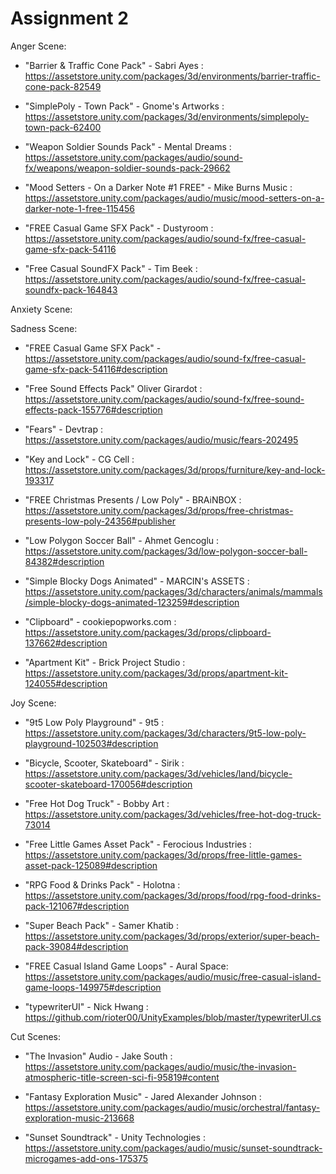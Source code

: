# Assignment 2

Anger Scene: 

  * "Barrier & Traffic Cone Pack" - Sabri Ayes : https://assetstore.unity.com/packages/3d/environments/barrier-traffic-cone-pack-82549

  * "SimplePoly - Town Pack" - Gnome's Artworks : https://assetstore.unity.com/packages/3d/environments/simplepoly-town-pack-62400
  
  * "Weapon Soldier Sounds Pack" - Mental Dreams : https://assetstore.unity.com/packages/audio/sound-fx/weapons/weapon-soldier-sounds-pack-29662
  
  * "Mood Setters - On a Darker Note #1 FREE" - Mike Burns Music : https://assetstore.unity.com/packages/audio/music/mood-setters-on-a-darker-note-1-free-115456
  
  * "FREE Casual Game SFX Pack" - Dustyroom : https://assetstore.unity.com/packages/audio/sound-fx/free-casual-game-sfx-pack-54116
  
  * "Free Casual SoundFX Pack" - Tim Beek : https://assetstore.unity.com/packages/audio/sound-fx/free-casual-soundfx-pack-164843

Anxiety Scene:

Sadness Scene:

  * "FREE Casual Game SFX Pack" - https://assetstore.unity.com/packages/audio/sound-fx/free-casual-game-sfx-pack-54116#description

  * "Free Sound Effects Pack" Oliver Girardot : https://assetstore.unity.com/packages/audio/sound-fx/free-sound-effects-pack-155776#description

  * "Fears" - Devtrap : https://assetstore.unity.com/packages/audio/music/fears-202495

  * "Key and Lock" - CG Cell : https://assetstore.unity.com/packages/3d/props/furniture/key-and-lock-193317

  * "FREE Christmas Presents / Low Poly" - BRAiNBOX : https://assetstore.unity.com/packages/3d/props/free-christmas-presents-low-poly-24356#publisher

  * "Low Polygon Soccer Ball" - Ahmet Gencoglu : https://assetstore.unity.com/packages/3d/low-polygon-soccer-ball-84382#description

  * "Simple Blocky Dogs Animated" - MARCIN's ASSETS : https://assetstore.unity.com/packages/3d/characters/animals/mammals/simple-blocky-dogs-animated-123259#description

  * "Clipboard" - cookiepopworks.com : https://assetstore.unity.com/packages/3d/props/clipboard-137662#description
  
  * "Apartment Kit" - Brick Project Studio : https://assetstore.unity.com/packages/3d/props/apartment-kit-124055#description

Joy Scene:

  * "9t5 Low Poly Playground" - 9t5 : https://assetstore.unity.com/packages/3d/characters/9t5-low-poly-playground-102503#description
  
  * "Bicycle, Scooter, Skateboard" - Sirik : https://assetstore.unity.com/packages/3d/vehicles/land/bicycle-scooter-skateboard-170056#description
  
  * "Free Hot Dog Truck" - Bobby Art : https://assetstore.unity.com/packages/3d/vehicles/free-hot-dog-truck-73014
  
  * "Free Little Games Asset Pack" - Ferocious Industries : https://assetstore.unity.com/packages/3d/props/free-little-games-asset-pack-125089#description
  
  * "RPG Food & Drinks Pack" - Holotna : https://assetstore.unity.com/packages/3d/props/food/rpg-food-drinks-pack-121067#description
  
  * "Super Beach Pack" - Samer Khatib : https://assetstore.unity.com/packages/3d/props/exterior/super-beach-pack-39084#description
  
  * "FREE Casual Island Game Loops" - Aural Space: https://assetstore.unity.com/packages/audio/music/free-casual-island-game-loops-149975#description
  
  * "typewriterUI" - Nick Hwang : https://github.com/rioter00/UnityExamples/blob/master/typewriterUI.cs

Cut Scenes:

 * "The Invasion" Audio - Jake South : https://assetstore.unity.com/packages/audio/music/the-invasion-atmospheric-title-screen-sci-fi-95819#content
 
 * "Fantasy Exploration Music" - Jared Alexander Johnson :  https://assetstore.unity.com/packages/audio/music/orchestral/fantasy-exploration-music-213668
 
 * "Sunset Soundtrack" - Unity Technologies : https://assetstore.unity.com/packages/audio/music/sunset-soundtrack-microgames-add-ons-175375
